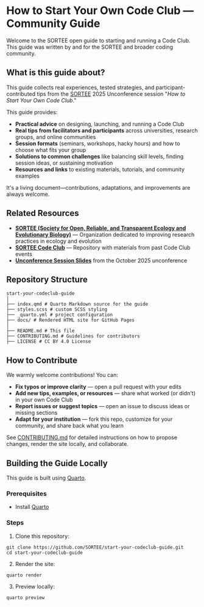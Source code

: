 # How to Start Your Own Code Club — Community Guide

Welcome to the SORTEE open guide to starting and running a Code Club. This guide was written by and for the SORTEE and broader coding community.

## What is this guide about?

This guide collects real experiences, tested strategies, and participant-contributed tips from the [SORTEE](https://sortee.org/) 2025 Unconference session "*How to Start Your Own Code Club*."

This guide provides:

- **Practical advice** on designing, launching, and running a Code Club  
- **Real tips from facilitators and participants** across universities, research groups, and online communities  
- **Session formats** (seminars, workshops, hacky hours) and how to choose what fits your group  
- **Solutions to common challenges** like balancing skill levels, finding session ideas, or sustaining motivation  
- **Resources and links** to existing materials, tutorials, and community examples  

It's a living document—contributions, adaptations, and improvements are always welcome.

## Related Resources

- **[SORTEE (Society for Open, Reliable, and Transparent Ecology and Evolutionary Biology)](https://sortee.org/)** — Organization dedicated to improving research practices in ecology and evolution  
- **[SORTEE Code Club](https://github.com/SORTEE/CodeClub)** — Repository with materials from past Code Club events  
- **[Unconference Session Slides](https://github.com/SORTEE/CodeClub/tree/main/20251016_SORTEE-Unconference5-CodeClub/slides)** from the October 2025 unconference 

## Repository Structure

```
start-your-codeclub-guide
│
├── index.qmd # Quarto Markdown source for the guide
├── styles.scss # custom SCSS styling
├── _quarto.yml # project configuration
├── docs/ # Rendered HTML site for GitHub Pages
│
├── README.md # This file
├── CONTRIBUTING.md # Guidelines for contributors
├── LICENSE # CC BY 4.0 License
```

## How to Contribute

We warmly welcome contributions! You can:

- **Fix typos or improve clarity** — open a pull request with your edits  
- **Add new tips, examples, or resources** — share what worked (or didn't) in your own Code Club  
- **Report issues or suggest topics** — open an issue to discuss ideas or missing sections  
- **Adapt for your institution** — fork this repo, customize for your community, and share back what you learn  

See [CONTRIBUTING.md](CONTRIBUTING.md) for detailed instructions on how to propose changes, render the site locally, and collaborate.

## Building the Guide Locally

This guide is built using [Quarto](https://quarto.org/).

### Prerequisites

- Install [Quarto](https://quarto.org/docs/get-started/)

### Steps

1. Clone this repository:
```
git clone https://github.com/SORTEE/start-your-codeclub-guide.git
cd start-your-codeclub-guide
```

2. Render the site:

`quarto render`

3. Preview locally:
 
`quarto preview`
